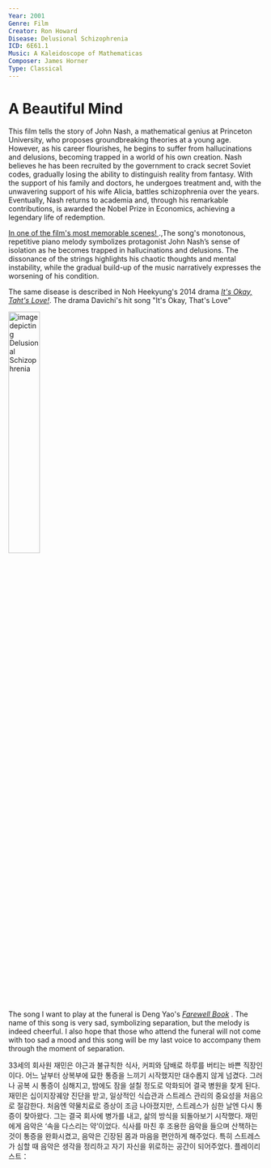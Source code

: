 ```yaml
---
Year: 2001
Genre: Film
Creator: Ron Howard
Disease: Delusional Schizophrenia
ICD: 6E61.1
Music: A Kaleidoscope of Mathematicas
Composer: James Horner
Type: Classical
---
```


# A Beautiful Mind

This film tells the story of John Nash, a mathematical genius at Princeton University, who proposes groundbreaking theories at a young age. However, as his career flourishes, he begins to suffer from hallucinations and delusions, becoming trapped in a world of his own creation. Nash believes he has been recruited by the government to crack secret Soviet codes, gradually losing the ability to distinguish reality from fantasy. With the support of his family and doctors, he undergoes treatment and, with the unwavering support of his wife Alicia, battles schizophrenia over the years. Eventually, Nash returns to academia and, through his remarkable contributions, is awarded the Nobel Prize in Economics, achieving a legendary life of redemption.

[In one of the film's most memorable scenes! ](https://youtu.be/tvO_78fajxY?si=em-IIRiOn_t_ui1R).,The song's monotonous, repetitive piano melody symbolizes protagonist John Nash’s sense of isolation as he becomes trapped in hallucinations and delusions. The dissonance of the strings highlights his chaotic thoughts and mental instability, while the gradual build-up of the music narratively expresses the worsening of his condition.

The same disease is described in Noh Heekyung's 2014 drama [*It's Okay, Taht's Love!*](do_gwanwoo.md). The drama Davichi's hit song "It's Okay, That's Love"

<img src="./Chen_Zhixuan_img.png.png" alt="image depicting Delusional Schizophrenia" style="width:35%;" />

The song I want to play at the funeral is Deng Yao's [*Farewell Book*](https://www.youtube.com/watch?v=flSg2kEFK1E) . The name of this song is very sad, symbolizing separation, but the melody is indeed cheerful. I also hope that those who attend the funeral will not come with too sad a mood and this song will be my last voice to accompany them through the moment of separation.

33세의 회사원 재민은 야근과 불규칙한 식사, 커피와 담배로 하루를 버티는 바쁜 직장인이다. 어느 날부터 상복부에 묘한 통증을 느끼기 시작했지만 대수롭지 않게 넘겼다. 그러나 공복 시 통증이 심해지고, 밤에도 잠을 설칠 정도로 악화되어 결국 병원을 찾게 된다.재민은 십이지장궤양 진단을 받고, 일상적인 식습관과 스트레스 관리의 중요성을 처음으로 절감한다. 처음엔 약물치료로 증상이 조금 나아졌지만, 스트레스가 심한 날엔 다시 통증이 찾아왔다. 그는 결국 회사에 병가를 내고, 삶의 방식을 되돌아보기 시작했다.
재민에게 음악은 ‘속을 다스리는 약’이었다. 식사를 마친 후 조용한 음악을 들으며 산책하는 것이 통증을 완화시켰고, 음악은 긴장된 몸과 마음을 편안하게 해주었다. 특히 스트레스가 심할 때 음악은 생각을 정리하고 자기 자신을 위로하는 공간이 되어주었다.
플레이리스트：

